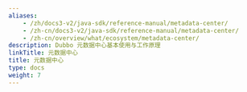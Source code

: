 ```yaml
---
aliases:
    - /zh/docs3-v2/java-sdk/reference-manual/metadata-center/
    - /zh-cn/docs3-v2/java-sdk/reference-manual/metadata-center/
    - /zh-cn/overview/what/ecosystem/metadata-center/
description: Dubbo 元数据中心基本使用与工作原理
linkTitle: 元数据中心
title: 元数据中心
type: docs
weight: 7
---
```

